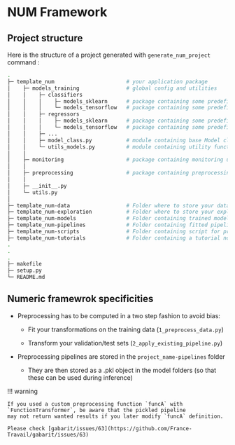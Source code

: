 # NUM Framework

## Project structure

Here is the structure of a project generated with `generate_num_project` command : 

```bash
.
├─ template_num                       # your application package
│    ├─ models_training               # global config and utilities
│    │    ├─ classifiers
│    │    │    ├─ models_sklearn      # package containing some predefined scikit-learn classifiers
│    │    │    └─ models_tensorflow   # package containing some predefined tensorflow classifiers
│    │    ├─ regressors      
│    │    │    ├─ models_sklearn      # package containing some predefined scikit-learn regressors
│    │    │    └─ models_tensorflow   # package containing some predefined tensorflow regressors
│    │    ├─ ...
│    │    ├─ model_class.py           # module containing base Model class
│    │    └─ utils_models.py          # module containing utility functions
│    │
│    ├─ monitoring                    # package containing monitoring utilities (mlflow, model explicability)
│    │
│    ├─ preprocessing                 # package containing preprocessing logic
│    │
│    ├─ __init__.py
│    └─ utils.py
│
├─ template_num-data                  # Folder where to store your data
├─ template_num-exploration           # Folder where to store your exploratory notebooks
├─ template_num-models                # Folder containing trained models
├─ template_num-pipelines             # Folder containing fitted pipelines are stored
├─ template_num-scripts               # Folder containing script for preprocessing, training, etc.
├─ template_num-tutorials             # Folder containing a tutorial notebook
.
.
.
├─ makefile
├─ setup.py
└─ README.md
```

## Numeric framewrok specificities

- Preprocessing has to be computed in a two step fashion to avoid bias:

  - Fit your transformations on the training data (`1_preprocess_data.py`)

  - Transform your validation/test sets (`2_apply_existing_pipeline.py`)

- Preprocessing pipelines are stored in the `project_name-pipelines` folder

  - They are then stored as a .pkl object in the model folders (so that these can be used during inference)

!!! warning

    If you used a custom preprocessing function `funcA` with `FunctionTransformer`, be aware that the pickled pipeline 
    may not return wanted results if you later modify `funcA` definition. 
    
    Please check [gabarit/issues/63](https://github.com/France-Travail/gabarit/issues/63)